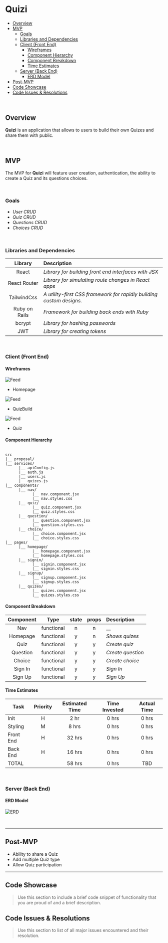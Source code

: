 # Quizi

- [Overview](#overview)
- [MVP](#mvp)
  - [Goals](#goals)
  - [Libraries and Dependencies](#libraries-and-dependencies)
  - [Client (Front End)](#client-front-end)
    - [Wireframes](#wireframes)
    - [Component Hierarchy](#component-hierarchy)
    - [Component Breakdown](#component-breakdown)
    - [Time Estimates](#time-estimates)
  - [Server (Back End)](#server-back-end)
    - [ERD Model](#erd-model)
- [Post-MVP](#post-mvp)
- [Code Showcase](#code-showcase)
- [Code Issues & Resolutions](#code-issues--resolutions)

<br>

## Overview

**Quizi** is an application that allows to users to build their own Quizes and share them with public.

<br>

## MVP

The MVP for **Quizi** will feature user creation, authentication, the ability to create a Quiz and its questions choices.

<br>

### Goals

- _User CRUD_
- _Quiz CRUD_
- _Questions CRUD_
- _Choices CRUD_

<br>

### Libraries and Dependencies

|    Library    | Description                                                          |
| :-----------: | :--------------------------------------------------------------------|
|     React     | _Library for building front end interfaces with JSX_                 |
| React Router  | _Library for simulating route changes in React apps_                 |
|  TailwindCss  | _A utility-first CSS framework for rapidly building custom designs._ |
| Ruby on Rails | _Framework for building back ends with Ruby_                         |
|    bcrypt     | _Library for hashing passwords_                                      |
|      JWT      | _Library for creating tokens_                                        |

<br>

### Client (Front End)

#### Wireframes

![Feed](proposal/home.PNG)

- Homepage

![Feed](proposal/quizBuild.PNG)

- QuizBuild

![Feed](proposal/quiz.PNG)

- Quiz


#### Component Hierarchy

```structure

src
|__ proposal/
|__ services/
      |__ apiConfig.js
      |__ auth.js
      |__ users.js
      |__ quizes.js
|__ components/
      |__ nav/
            |__ nav.component.jsx
            |__ nav.styles.css
      |__ quiz/
            |__ quiz.component.jsx
            |__ quiz.styles.css
      |__ question/
            |__ question.component.jsx
            |__ question.styles.css
      |__ choice/
            |__ choice.component.jsx
            |__ choice.styles.css
|__ pages/
      |__ homepage/
            |__ homepage.component.jsx
            |__ homepage.styles.css
      |__ signin/
            |__ signin.component.jsx
            |__ signin.styles.css
      |__ signup/
            |__ signup.component.jsx
            |__ signup.styles.css
      |__ quizes/
            |__ quizes.component.jsx
            |__ quizes.styles.css

```

#### Component Breakdown

| Component     |    Type    | state | props | Description                      |
| :-------:     | :--------: | :---: | :---: | :------------------------------- |
|    Nav        | functional |   n   |   n   | __                               |
| Homepage      | functional |   y   |   n   | _Shows quizes_                   |
|   Quiz        | functional |   y   |   y   | _Create quiz_                    |
|   Question    | functional |   y   |   y   | _Create question_                |
|   Choice      | functional |   y   |   y   | _Create choice_                  |
|  Sign In      | functional |   y   |   y   | _Sign In_                        |
|  Sign Up      | functional |   y   |   y   | _Sign Up_                        |

#### Time Estimates

| Task      | Priority | Estimated Time | Time Invested | Actual Time |
| --------- | :------: | :------------: | :-----------: | :---------: |
| Init      |    H     |      2 hr      |     0 hrs     |    0 hrs    |
| Styling   |    M     |      8 hrs     |     0 hrs     |    0 hrs    |
| Front End |    H     |     32 hrs     |     0 hrs     |    0 hrs    |
| Back End  |    H     |     16 hrs     |     0 hrs     |    0 hrs    |
| TOTAL     |          |     58 hrs     |     0 hrs     |     TBD     |

<br>

### Server (Back End)

#### ERD Model

![ERD](proposal/ERD.png)

<br>

---

## Post-MVP

- Ability to share a Quiz
- Add multiple Quiz type
- Allow Quiz participation

---

## Code Showcase

> Use this section to include a brief code snippet of functionality that you are proud of and a brief description.

## Code Issues & Resolutions

> Use this section to list of all major issues encountered and their resolution.